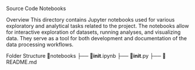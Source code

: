 Source Code
Notebooks

Overview
This directory contains Jupyter notebooks used for various exploratory and analytical tasks related to the project. The notebooks allow for interactive exploration of datasets, running analyses, and visualizing data. They serve as a tool for both development and documentation of the data processing workflows.

Folder Structure
📁notebooks ├── 📓**init**.ipynb ├── 📃**init**.py ├── 📰README.md
